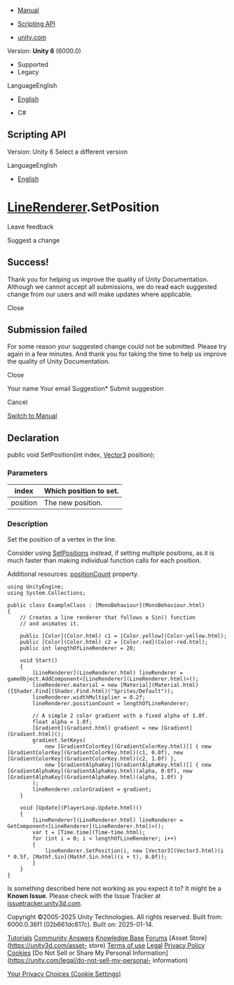[ ]()

  * [Manual](../Manual/index.html)
  * [Scripting API](../ScriptReference/index.html)

  * [unity.com](https://unity.com/)

Version: **Unity 6** (6000.0)

  * Supported
  * Legacy

LanguageEnglish

  * [English]()

  * C#

[ ](https://docs.unity3d.com)

## Scripting API

Version: Unity 6 Select a different version

LanguageEnglish

  * [English]()

#  [LineRenderer](LineRenderer.html).SetPosition

Leave feedback

Suggest a change

## Success!

Thank you for helping us improve the quality of Unity Documentation. Although
we cannot accept all submissions, we do read each suggested change from our
users and will make updates where applicable.

Close

## Submission failed

For some reason your suggested change could not be submitted. Please <a>try
again</a> in a few minutes. And thank you for taking the time to help us
improve the quality of Unity Documentation.

Close

Your name Your email Suggestion* Submit suggestion

Cancel

[Switch to Manual](../Manual/class-LineRenderer.html "Go to LineRenderer
Component in the Manual")

## Declaration

public void SetPosition(int index, [Vector3](Vector3.html) position);

### Parameters

index | Which position to set.  
---|---  
position | The new position.  
  
### Description

Set the position of a vertex in the line.

Consider using [SetPositions](LineRenderer.SetPositions.html) instead, if
setting multiple positions, as it is much faster than making individual
function calls for each position.  
  
Additional resources: [positionCount](LineRenderer-positionCount.html)
property.

    
    
    using UnityEngine;
    using System.Collections;  
      
    public class ExampleClass : [MonoBehaviour](MonoBehaviour.html)
    {
        // Creates a line renderer that follows a Sin() function
        // and animates it.  
      
        public [Color](Color.html) c1 = [Color.yellow](Color-yellow.html);
        public [Color](Color.html) c2 = [Color.red](Color-red.html);
        public int lengthOfLineRenderer = 20;  
      
        void Start()
        {
            [LineRenderer](LineRenderer.html) lineRenderer = gameObject.AddComponent<[LineRenderer](LineRenderer.html)>();
            lineRenderer.material = new [Material](Material.html)([Shader.Find](Shader.Find.html)("Sprites/Default"));
            lineRenderer.widthMultiplier = 0.2f;
            lineRenderer.positionCount = lengthOfLineRenderer;  
      
            // A simple 2 color gradient with a fixed alpha of 1.0f.
            float alpha = 1.0f;
            [Gradient](Gradient.html) gradient = new [Gradient](Gradient.html)();
            gradient.SetKeys(
                new [GradientColorKey](GradientColorKey.html)[] { new [GradientColorKey](GradientColorKey.html)(c1, 0.0f), new [GradientColorKey](GradientColorKey.html)(c2, 1.0f) },
                new [GradientAlphaKey](GradientAlphaKey.html)[] { new [GradientAlphaKey](GradientAlphaKey.html)(alpha, 0.0f), new [GradientAlphaKey](GradientAlphaKey.html)(alpha, 1.0f) }
            );
            lineRenderer.colorGradient = gradient;
        }  
      
        void [Update](PlayerLoop.Update.html)()
        {
            [LineRenderer](LineRenderer.html) lineRenderer = GetComponent<[LineRenderer](LineRenderer.html)>();
            var t = [Time.time](Time-time.html);
            for (int i = 0; i < lengthOfLineRenderer; i++)
            {
                lineRenderer.SetPosition(i, new [Vector3](Vector3.html)(i * 0.5f, [Mathf.Sin](Mathf.Sin.html)(i + t), 0.0f));
            }
        }
    }
    

Is something described here not working as you expect it to? It might be a
**Known Issue**. Please check with the Issue Tracker at
[issuetracker.unity3d.com](https://issuetracker.unity3d.com).

Copyright ©2005-2025 Unity Technologies. All rights reserved. Built from:
6000.0.36f1 (02b661dc617c). Built on: 2025-01-14.

[Tutorials](https://unity3d.com/learn) [Community
Answers](https://answers.unity3d.com) [Knowledge
Base](https://support.unity3d.com/hc/en-us)
[Forums](https://forum.unity3d.com) [Asset Store](https://unity3d.com/asset-
store) [Terms of use](https://docs.unity3d.com/Manual/TermsOfUse.html)
[Legal](https://unity.com/legal) [Privacy
Policy](https://unity.com/legal/privacy-policy)
[Cookies](https://unity.com/legal/cookie-policy) [Do Not Sell or Share My
Personal Information](https://unity.com/legal/do-not-sell-my-personal-
information)

[Your Privacy Choices (Cookie Settings)](javascript:void\(0\);)

